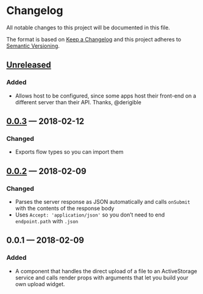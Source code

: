 # Changelog

All notable changes to this project will be documented in this file.

The format is based on [Keep a Changelog](http://keepachangelog.com/en/1.0.0/) and this project adheres to [Semantic Versioning](http://semver.org/spec/v2.0.0.html).

## [Unreleased]

### Added

* Allows host to be configured, since some apps host their front-end on a different server than their API. Thanks, @derigible

## [0.0.3] — 2018-02-12

### Changed

* Exports flow types so you can import them

## [0.0.2] — 2018-02-09

### Changed

* Parses the server response as JSON automatically and calls `onSubmit` with the contents of the response body
* Uses `Accept: 'application/json'` so you don’t need to end `endpoint.path` with `.json`

## 0.0.1 — 2018-02-09

### Added

* A component that handles the direct upload of a file to an ActiveStorage service and calls render props with arguments that let you build your own upload widget.

[unreleased]: https://github.com/cbothner/react-activestorage-provider/compare/v0.0.3...HEAD
[0.0.3]: https://github.com/cbothner/react-activestorage-provider/compare/v0.0.2...0.0.3
[0.0.2]: https://github.com/cbothner/react-activestorage-provider/compare/v0.0.1...v0.0.2
